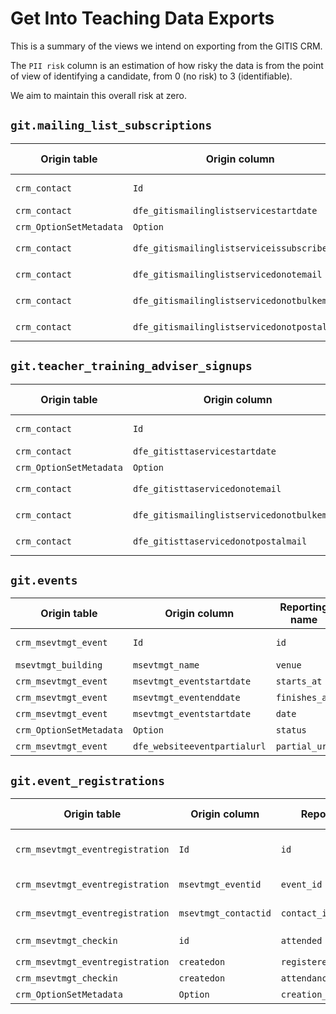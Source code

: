 # Get Into Teaching Data Exports

This is a summary of the views we intend on exporting from the GITIS CRM.

The `PII risk` column is an estimation of how risky the data is from the point of view of identifying a candidate, from 0 (no risk) to 3 (identifiable).

We aim to maintain this overall risk at zero.

## `git.mailing_list_subscriptions`

| Origin table            | Origin column                                | Reporting name             | PII risk  | Description        | Type             |
| ------------            | -------------                                | --------------             | --------: | ------             | ----             |
| `crm_contact`           | `Id`                                         | `id`                       | 0         | Contact identifier | `uuid`           |
| `crm_contact`           | `dfe_gitismailinglistservicestartdate`       | `subscribed_at`            | 0         |                    | `smalldatetime`  |
| `crm_OptionSetMetadata` | `Option`                                     | `subscription_channel`     | 0         |                    | `varchar`        |
| `crm_contact`           | `dfe_gitismailinglistserviceissubscriber`    | `still_subscribed`         | 0         |                    | `varchar` yes/no |
| `crm_contact`           | `dfe_gitismailinglistservicedonotemail`      | `opted_out_of_all_emails`  | 0         |                    | `varchar` yes/no |
| `crm_contact`           | `dfe_gitismailinglistservicedonotbulkemail`  | `opted_out_of_bulk_emails` | 0         |                    | `varchar` yes/no |
| `crm_contact`           | `dfe_gitismailinglistservicedonotpostalmail` | `opted_out_of_post`        | 0         |                    | `varchar` yes/no |

## `git.teacher_training_adviser_signups`

| Origin table            | Origin column                               | Reporting name             | PII risk  | Description        | Type             |
| ------------            | -------------                               | --------------             | --------: | ------             | ----             |
| `crm_contact`           | `Id`                                        | `id`                       | 0         | Contact identifier | `uuid`           |
| `crm_contact`           | `dfe_gitisttaservicestartdate`              | `signed_up_at`             | 0         |                    | `smalldatetime`  |
| `crm_OptionSetMetadata` | `Option`                                    | `subscribed_at`            | 0         |                    | `smalldatetime`  |
| `crm_contact`           | `dfe_gitisttaservicedonotemail`             | `opted_out_of_all_emails`  | 0         |                    | `varchar` yes/no |
| `crm_contact`           | `dfe_gitismailinglistservicedonotbulkemail` | `opted_out_of_bulk_emails` | 0         |                    | `varchar` yes/no |
| `crm_contact`           | `dfe_gitisttaservicedonotpostalmail`        | `opted_out_of_post`        | 0         |                    | `varchar` yes/no |


## `git.events`

| Origin table            | Origin column                | Reporting name | PII risk  | Description      | Type            |
| ------------            | -------------                | -------------- | --------: | ------           | ----            |
| `crm_msevtmgt_event`    | `Id`                         | `id`           | 0         | Event identifier | `uuid`          |
| `msevtmgt_building`     | `msevtmgt_name`              | `venue`        | 0         |                  | `varchar`       |
| `crm_msevtmgt_event`    | `msevtmgt_eventstartdate`    | `starts_at`    | 0         |                  | `smalldatetime` |
| `crm_msevtmgt_event`    | `msevtmgt_eventenddate`      | `finishes_at`  | 0         |                  | `smalldatetime` |
| `crm_msevtmgt_event`    | `msevtmgt_eventstartdate`    | `date`         | 0         |                  | `date`          |
| `crm_OptionSetMetadata` | `Option`                     | `status`       | 0         |                  | `varchar`       |
| `crm_msevtmgt_event`    | `dfe_websiteeventpartialurl` | `partial_url`  | 0         |                  | `varchar`       |

## `git.event_registrations`

| Origin table                     | Origin column        | Reporting name            | PII risk  | Description                   | Type                     |
| ------------                     | -------------        | --------------            | --------: | ------                        | ----                     |
| `crm_msevtmgt_eventregistration` | `Id`                 | `id`                      | 0         | Event registration identifier | `uuid`                   |
| `crm_msevtmgt_eventregistration` | `msevtmgt_eventid`   | `event_id`                | 0         | Event identifier              | `uuid`                   |
| `crm_msevtmgt_eventregistration` | `msevtmgt_contactid` | `contact_id`              | 0         | Contact identifier            | `uuid`                   |
| `crm_msevtmgt_checkin`           | `id`                 | `attended`                | 0         |                               | `varchar` yes/no/unknown |
| `crm_msevtmgt_eventregistration` | `createdon`          | `registered_at`           | 0         |                               | `smalldatetime`          |
| `crm_msevtmgt_checkin`           | `createdon`          | `attendance_confirmed_at` | 0         |                               | `smalldatetime`          |
| `crm_OptionSetMetadata`          | `Option`             | `creation_channel`        | 0         |                               | `varchar`                |
